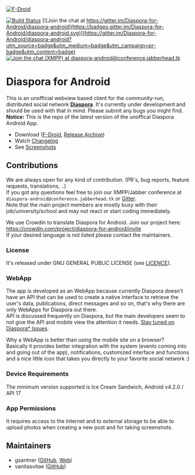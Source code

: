 [![F-Droid](https://f-droid.org/wiki/images/0/06/F-Droid-button_get-it-on.png)](https://f-droid.org/repository/browse/?fdid=com.github.dfa.diaspora_android)

[![Build Status](https://travis-ci.org/Diaspora-for-Android/diaspora-android.svg?branch=master)](https://travis-ci.org/Diaspora-for-Android/diaspora-android)
[![Join the chat at https://gitter.im/Diaspora-for-Android/diaspora-android](https://badges.gitter.im/Diaspora-for-Android/diaspora-android.svg)](https://gitter.im/Diaspora-for-Android/diaspora-android?utm_source=badge&utm_medium=badge&utm_campaign=pr-badge&utm_content=badge)
[![Join the chat (XMPP) at diaspora-android@conference.jabberhead.tk](https://img.shields.io/badge/xmpp-join-blue.svg)](xmpp:diaspora-android@conference.jabberhead.tk)


# Diaspora for Android

This is an unofficial webview based client for the community-run, distributed social network **[Diaspora](https://joindiaspora.com/)**. It's currently under development and should be used with that in mind. Please submit any bugs you might find.  
**Notice:** This is the repo of the latest version of the unoffical Diaspora Android App.

- Download ([F-Droid](https://f-droid.org/repository/browse/?fdid=com.github.dfa.diaspora_android), [Release Archive](https://github.com/Diaspora-for-Android/diaspora-android/releases))
- Watch [Changelog](https://github.com/Diaspora-for-Android/diaspora-android/blob/master/CHANGELOG.md)
- See [Screenshots](https://github.com/Diaspora-for-Android/diaspora-android/blob/master/SCREENSHOTS.md)

## Contributions
We are always open for any kind of contribution. (PR's, bug reports, feature requests, translations, ..)  
If you got any questions feel free to join our XMPP/Jabber conference at `diaspora-android@conference.jabberhead.tk` or [Gitter](https://gitter.im/Diaspora-for-Android/diaspora-android).  
Note that the main project members are mostly busy with their job/university/school and may not react or start coding immediately.

We use Crowdin to translate Diaspora for Android. Join our project here:   <https://crowdin.com/project/diaspora-for-android/invite>  
If your desired language is not listed please contact the maintainers.  

### License
It's released under GNU GENERAL PUBLIC LICENSE (see [LICENCE](https://github.com/Diaspora-for-Android/diaspora-android/blob/master/LICENSE.md)).

### WebApp
The app is developed as an WebApp because currently Diaspora doesn't have an API that can be used to create a native interface to retrieve the user's data, publications, direct messages and so on, that's why there are only WebApps for Diaspora out there.  
API is discussed frequently on Diaspora, but the main developers seem to not give the API and mobile view the attention it needs. [Stay tuned on Diaspora* Issues](https://github.com/diaspora/diaspora/labels/api).

Why a WebApp is better than using the mobile site on a browser?  
Basically it provides better integration with the system (events coming into and going out of the app), notifications, customized interface and functions and a nice little icon that takes you directly to your favorite social network :)

### Device Requirements
The minimum version supported is Ice Cream Sandwich, Android v4.2.0 / API 17

### App Permissions
It requires access to the Internet and to external storage to be able to upload photos when creating a new post and for taking screenshots.

## Maintainers
- gsantner ([GitHub](https://github.com/gsantner), [Web](https://gsantner.github.io))  
- vanitasvitae ([GitHub](https://github.com/vanitasvitae))
